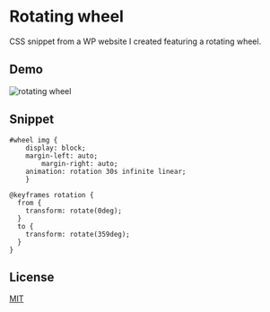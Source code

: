 # Rotating wheel

CSS snippet from a WP website I created featuring a rotating wheel.

## Demo

![rotating wheel](https://github.com/ujvvar/wheel/blob/main/rotating_wheel.gif)

## Snippet

```
#wheel img {
	display: block;
	margin-left: auto;
    	margin-right: auto;
	animation: rotation 30s infinite linear;
	}

@keyframes rotation {
  from {
    transform: rotate(0deg);
  }
  to {
    transform: rotate(359deg);
  }
}
```

## License
[MIT](https://choosealicense.com/licenses/mit/)
